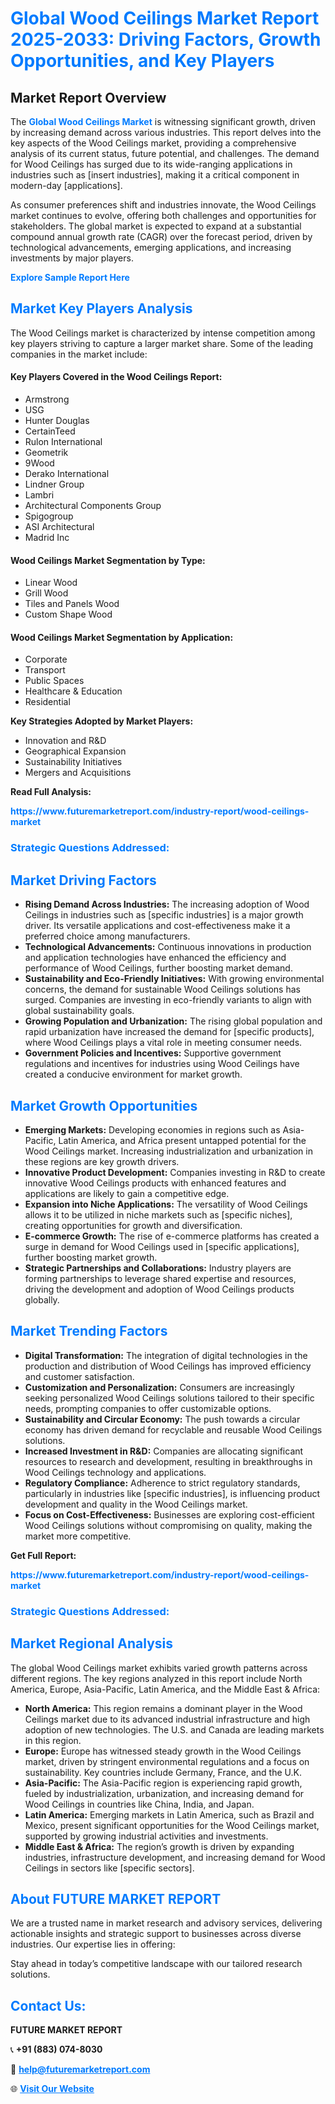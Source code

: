 <h1 style="color: #007BFF;">Global Wood Ceilings Market Report 2025-2033: Driving Factors, Growth Opportunities, and Key Players</h1>

<section id="overview">
<h2>Market Report Overview</h2>
<p>The <a href="https://www.futuremarketreport.com/industry-report/wood-ceilings-market" style="color: #007BFF; text-decoration: none;"><strong>Global Wood Ceilings Market</strong></a> is witnessing significant growth, driven by increasing demand across various industries. This report delves into the key aspects of the Wood Ceilings market, providing a comprehensive analysis of its current status, future potential, and challenges. The demand for Wood Ceilings has surged due to its wide-ranging applications in industries such as [insert industries], making it a critical component in modern-day [applications].</p>
<p>As consumer preferences shift and industries innovate, the Wood Ceilings market continues to evolve, offering both challenges and opportunities for stakeholders. The global market is expected to expand at a substantial compound annual growth rate (CAGR) over the forecast period, driven by technological advancements, emerging applications, and increasing investments by major players.</p>
</section>

<section id="overview">
<p><a href="https://www.futuremarketreport.com/request-sample/reportId=28042" style="color: #007BFF; text-decoration: none;"><strong>Explore Sample Report Here</strong></a></p>
</section>

<section id="key-players">
<h2 style="color: #007BFF;">Market Key Players Analysis</h2>
<p>The Wood Ceilings market is characterized by intense competition among key players striving to capture a larger market share. Some of the leading companies in the market include:</p>
<h4>Key Players Covered in the Wood Ceilings Report:</h4>
<ul><li>Armstrong</li><li>USG</li><li>Hunter Douglas</li><li>CertainTeed</li><li>Rulon International</li><li>Geometrik</li><li>9Wood</li><li>Derako International</li><li>Lindner Group</li><li>Lambri</li><li>Architectural Components Group</li><li>Spigogroup</li><li>ASI Architectural</li><li>Madrid Inc</li></ul>
<h4>Wood Ceilings Market Segmentation by Type:</h4>
<ul><li>Linear Wood</li><li>Grill Wood</li><li>Tiles and Panels Wood</li><li>Custom Shape Wood</li></ul>

<h4>Wood Ceilings Market Segmentation by Application:</h4>
<ul><li>Corporate</li><li>Transport</li><li>Public Spaces</li><li>Healthcare &amp; Education</li><li>Residential</li></ul>
<p><strong>Key Strategies Adopted by Market Players:</strong></p>
<ul>
<li>Innovation and R&D</li>
<li>Geographical Expansion</li>
<li>Sustainability Initiatives</li>
<li>Mergers and Acquisitions</li>
</ul>
</section>

<section>
<p><strong>Read Full Analysis: </strong></p><a href="https://www.futuremarketreport.com/industry-report/wood-ceilings-market" style="color: #007BFF; text-decoration: none;"><strong>https://www.futuremarketreport.com/industry-report/wood-ceilings-market</strong></a>
<h3 style="color: #007BFF;">Strategic Questions Addressed:</h3>
</section>

<section id="driving-factors">
<h2 style="color: #007BFF;">Market Driving Factors</h2>
<ul>
<li><strong>Rising Demand Across Industries:</strong> The increasing adoption of Wood Ceilings in industries such as [specific industries] is a major growth driver. Its versatile applications and cost-effectiveness make it a preferred choice among manufacturers.</li>
<li><strong>Technological Advancements:</strong> Continuous innovations in production and application technologies have enhanced the efficiency and performance of Wood Ceilings, further boosting market demand.</li>
<li><strong>Sustainability and Eco-Friendly Initiatives:</strong> With growing environmental concerns, the demand for sustainable Wood Ceilings solutions has surged. Companies are investing in eco-friendly variants to align with global sustainability goals.</li>
<li><strong>Growing Population and Urbanization:</strong> The rising global population and rapid urbanization have increased the demand for [specific products], where Wood Ceilings plays a vital role in meeting consumer needs.</li>
<li><strong>Government Policies and Incentives:</strong> Supportive government regulations and incentives for industries using Wood Ceilings have created a conducive environment for market growth.</li>
</ul>
</section>

<section id="growth-opportunities">
<h2 style="color: #007BFF;">Market Growth Opportunities</h2>
<ul>
<li><strong>Emerging Markets:</strong> Developing economies in regions such as Asia-Pacific, Latin America, and Africa present untapped potential for the Wood Ceilings market. Increasing industrialization and urbanization in these regions are key growth drivers.</li>
<li><strong>Innovative Product Development:</strong> Companies investing in R&D to create innovative Wood Ceilings products with enhanced features and applications are likely to gain a competitive edge.</li>
<li><strong>Expansion into Niche Applications:</strong> The versatility of Wood Ceilings allows it to be utilized in niche markets such as [specific niches], creating opportunities for growth and diversification.</li>
<li><strong>E-commerce Growth:</strong> The rise of e-commerce platforms has created a surge in demand for Wood Ceilings used in [specific applications], further boosting market growth.</li>
<li><strong>Strategic Partnerships and Collaborations:</strong> Industry players are forming partnerships to leverage shared expertise and resources, driving the development and adoption of Wood Ceilings products globally.</li>
</ul>
</section>

<section id="trending-factors">
<h2 style="color: #007BFF;">Market Trending Factors</h2>
<ul>
<li><strong>Digital Transformation:</strong> The integration of digital technologies in the production and distribution of Wood Ceilings has improved efficiency and customer satisfaction.</li>
<li><strong>Customization and Personalization:</strong> Consumers are increasingly seeking personalized Wood Ceilings solutions tailored to their specific needs, prompting companies to offer customizable options.</li>
<li><strong>Sustainability and Circular Economy:</strong> The push towards a circular economy has driven demand for recyclable and reusable Wood Ceilings solutions.</li>
<li><strong>Increased Investment in R&D:</strong> Companies are allocating significant resources to research and development, resulting in breakthroughs in Wood Ceilings technology and applications.</li>
<li><strong>Regulatory Compliance:</strong> Adherence to strict regulatory standards, particularly in industries like [specific industries], is influencing product development and quality in the Wood Ceilings market.</li>
<li><strong>Focus on Cost-Effectiveness:</strong> Businesses are exploring cost-efficient Wood Ceilings solutions without compromising on quality, making the market more competitive.</li>
</ul>
</section>

<section>
<p><strong>Get Full Report: </strong></p><a href="https://www.futuremarketreport.com/industry-report/wood-ceilings-market" style="color: #007BFF; text-decoration: none;"><strong>https://www.futuremarketreport.com/industry-report/wood-ceilings-market</strong></a>
<h3 style="color: #007BFF;">Strategic Questions Addressed:</h3>
</section>


<section id="regional-analysis">
<h2 style="color: #007BFF;">Market Regional Analysis</h2>
<p>The global Wood Ceilings market exhibits varied growth patterns across different regions. The key regions analyzed in this report include North America, Europe, Asia-Pacific, Latin America, and the Middle East & Africa:</p>
<ul>
<li><strong>North America:</strong> This region remains a dominant player in the Wood Ceilings market due to its advanced industrial infrastructure and high adoption of new technologies. The U.S. and Canada are leading markets in this region.</li>
<li><strong>Europe:</strong> Europe has witnessed steady growth in the Wood Ceilings market, driven by stringent environmental regulations and a focus on sustainability. Key countries include Germany, France, and the U.K.</li>
<li><strong>Asia-Pacific:</strong> The Asia-Pacific region is experiencing rapid growth, fueled by industrialization, urbanization, and increasing demand for Wood Ceilings in countries like China, India, and Japan.</li>
<li><strong>Latin America:</strong> Emerging markets in Latin America, such as Brazil and Mexico, present significant opportunities for the Wood Ceilings market, supported by growing industrial activities and investments.</li>
<li><strong>Middle East & Africa:</strong> The region’s growth is driven by expanding industries, infrastructure development, and increasing demand for Wood Ceilings in sectors like [specific sectors].</li>
</ul>
</section>

<footer>
<h2 style="color: #007BFF;">About FUTURE MARKET REPORT</h2>
<p>We are a trusted name in market research and advisory services, delivering actionable insights and strategic support to businesses across diverse industries. Our expertise lies in offering:</p>

<p>Stay ahead in today’s competitive landscape with our tailored research solutions.</p>

<h2 style="color: #007BFF;">Contact Us:</h2>
<p><strong>FUTURE MARKET REPORT</strong></p>
<p>📞 <strong>+91 (883) 074-8030</strong></p>
<p>📧 <strong><a href="mailto:help@futuremarketreport.com" style="color: #007BFF;">help@futuremarketreport.com</a></strong></p>
<p>🌐 <strong><a href="https://www.futuremarketreport.com/" style="color: #007BFF;">Visit Our Website</a></strong></p>
</footer>